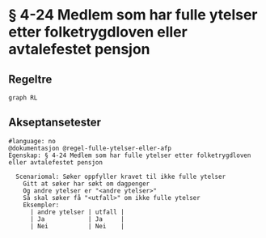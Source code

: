 # § 4-24 Medlem som har fulle ytelser etter folketrygdloven eller avtalefestet pensjon

## Regeltre

```mermaid
graph RL
```

## Akseptansetester

```gherkin
#language: no
@dokumentasjon @regel-fulle-ytelser-eller-afp
Egenskap: § 4-24 Medlem som har fulle ytelser etter folketrygdloven eller avtalefestet pensjon

  Scenariomal: Søker oppfyller kravet til ikke fulle ytelser
    Gitt at søker har søkt om dagpenger
    Og andre ytelser er "<andre ytelser>"
    Så skal søker få "<utfall>" om ikke fulle ytelser
    Eksempler:
      | andre ytelser | utfall |
      | Ja            | Ja     |
      | Nei           | Nei    |
``` 